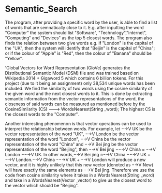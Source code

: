 # Semantic_Search

The program, after providing a specific word by the user, is able to find a list of words that are semnatically close to it. E.g. after inputting the word "Computer" the system should list "Software", "Technology","Internet", "Computing" and "Devices" as the top 5 closest words. The program also finds the relation between two give words e.g. if "London" is the capital of the "UK", then the system will identify that "Beijin" is the capital of "China";  or if the colour of "Apple" is "Red", then the colour of "Banana" should be "Yellow".

'Global Vectors for Word Representation (GloVe) generates the Distributional Semantic Model (DSM) file and was trained based on Wikipedia 2014 + Gigaword 5 which contains 6 billion tokens. For this project (due to it being an assignment) only 38,534 unique words has been included. We find the similarity of two words using the cosine similarity of the given word and the next closest words to it. This is done by extracting semantic information from the vector representations of the word, the closeness of said words can be measured as mentioned before by the CosineSimilarity (CS) ---> WordsNearest(String _word); The highest CS is the closest words to the "Computer".

Another interesting phenomenon is that vector operations can be used to interpret
the relationship between words. For example, let −→V UK be the vector representation of
the word "UK", −→V London be the vector representation of the word "London", −→V China be
the vector representation of the word "China" and −→V Bei jing be the vector representation of the word "Beijing", then −→V Bei jing −−→V China ≈ −→V London −−→V UK. In other words,−→V Bei jing ≈−→V China −−→V UK +−→V London.−→V China −−→V UK +
−→V London will produce a new vector, and it is highly unlikely that this new vector (denoted as −→V New) will have exactly the same elements as −→V Bei jing. Therefore we use the code from cosine similarity where it takes in a WordsNearest(String _word) and take in a WordsNearest(Vector _vector) to give us the closest word to the vector which should be "Beijing". 
